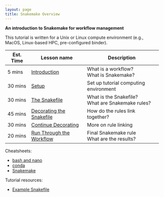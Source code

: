 ```yaml
---
layout: page
title: Snakemake Overview
---
```


**An introduction to Snakemake for workflow management**

This tutorial is written for a Unix or Linux compute environment (e.g., MacOS, Linux-based HPC, pre-configured binder). 

Est. Time | Lesson name | Description
--- | --- | ---
5 mins | [Introduction](./snakemake_0.md) | What is a workflow? <br />What is Snakemake?
30 mins | [Setup](./snakemake_1.md) | Set up tutorial computing environment
30 mins | [The Snakefile](./snakemake_2.md) | What is the Snakefile? <br />What are Snakemake rules?
45 mins | [Decorating the Snakefile](./snakemake_3.md) | How do the rules link together?
30 mins | [Continue Decorating](./snakemake_4.md) | More on rule linking
20 mins | [Run Through the Workflow](./snakemake_5.md) | Final Snakemake rule <br />What are the results?

Cheatsheets:

- [bash and nano](./bash_cheatsheet.md)
- [conda](./conda_cheatsheet.md)
- [Snakemake](./snakemake_cheatsheet.md)

Tutorial resources:

- [Example Snakefile](./snakemake_tutorial_docs/Snakefile.py)
